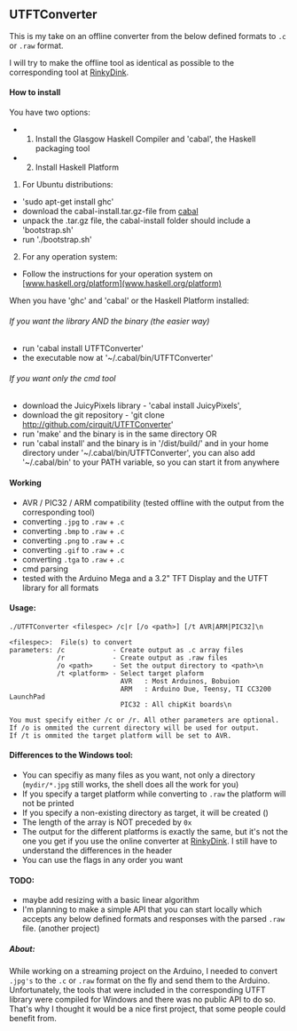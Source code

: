 ## UTFTConverter

This is my take on an offline converter from the below defined formats to `.c` or `.raw` format.

I will try to make the offline tool as identical as possible to the corresponding tool at [RinkyDink](http://www.rinkydinkelectronics.com/library.php?id=51).

#### How to install
  You have two options:

   * 1) Install the Glasgow Haskell Compiler and 'cabal', the Haskell packaging tool
   * 2) Install Haskell Platform


  1) For Ubuntu distributions:
   * 'sudo apt-get install ghc'
   * download the cabal-install.tar.gz-file from [cabal](http://hackage.haskell.org/package/cabal-install)
   * unpack the .tar.gz file, the cabal-install folder should include a 'bootstrap.sh'
   * run './bootstrap.sh'

  2) For any operation system:
   * Follow the instructions for your operation system on [www.haskell.org/platform](www.haskell.org/platform)

  When you have 'ghc' and 'cabal' or the Haskell Platform installed:

  ###### If you want the library AND the binary (the easier way)
   * run 'cabal install UTFTConverter'
   * the executable now at '~/.cabal/bin/UTFTConverter'

  ###### If you want only the cmd tool
   * download the JuicyPixels library - 'cabal install JuicyPixels',
   * download the git repository - 'git clone http://github.com/cirquit/UTFTConverter'
   * run 'make' and the binary is in the same directory OR
   * run 'cabal install' and the binary is in '/dist/build/' and in your home directory under '~/.cabal/bin/UTFTConverter', you can also add '~/.cabal/bin' to your PATH variable, so you can start it from anywhere

#### Working

  * AVR / PIC32 / ARM compatibility (tested offline with the output from the corresponding tool)
  * converting `.jpg` to `.raw` + `.c`
  * converting `.bmp` to `.raw` + `.c`
  * converting `.png` to `.raw` + `.c`
  * converting `.gif` to `.raw` + `.c`
  * converting `.tga` to `.raw` + `.c`
  * cmd parsing
  * tested with the Arduino Mega and a 3.2" TFT Display and the UTFT library for all formats

#### Usage:

  ```
  ./UTFTConverter <filespec> /c|r [/o <path>] [/t AVR|ARM|PIC32]\n

  <filespec>:  File(s) to convert
  parameters: /c            - Create output as .c array files
              /r            - Create output as .raw files
              /o <path>     - Set the output directory to <path>\n
              /t <platform> - Select target plaform
                              AVR   : Most Arduinos, Bobuion
                              ARM   : Arduino Due, Teensy, TI CC3200 LaunchPad
                              PIC32 : All chipKit boards\n

  You must specify either /c or /r. All other parameters are optional.
  If /o is ommited the current directory will be used for output.
  If /t is ommited the target platform will be set to AVR.
  ```

#### Differences to the Windows tool:

  * You can specifiy as many files as you want, not only a directory (`mydir/*.jpg` still works, the shell does all the work for you)
  * If you specify a target platform while converting to `.raw` the platform will not be printed
  * If you specify a non-existing directory as target, it will be created ()
  * The length of the array is NOT preceded by `0x`
  * The output for the different platforms is exactly the same, but it's not the one you get if you use the online converter at [RinkyDink](http://www.rinkydinkelectronics.com/t_imageconverter565.php). I still have to understand the differences in the header
  * You can use the flags in any order you want

#### TODO:

  * maybe add resizing with a basic linear algorithm
  * I'm planning to make a simple API that you can start locally which accepts any below defined formats and responses with the parsed `.raw` file. (another project)


##### About:

While working on a streaming project on the Arduino, I needed to convert `.jpg's` to the `.c` or `.raw` format on the fly and send them to the Arduino. Unfortunately, the tools that were included in the corresponding UTFT library were compiled for Windows and there was no public API to do so. That's why I thought it would be a nice first project, that some people could benefit from.
